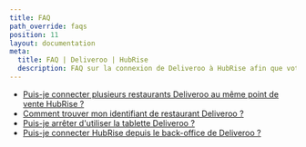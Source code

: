 ```yaml
---
title: FAQ
path_override: faqs
position: 11
layout: documentation
meta:
  title: FAQ | Deliveroo | HubRise
  description: FAQ sur la connexion de Deliveroo à HubRise afin que votre logiciel de caisse fonctionne harmonieusement avec d'autres apps. Connectez les apps et synchronisez vos données.
---
```


- [Puis-je connecter plusieurs restaurants Deliveroo au même point de vente HubRise ?](/apps/deliveroo/faqs/connecting-multiple-instances-deliveroo)
- [Comment trouver mon identifiant de restaurant Deliveroo ?](/apps/deliveroo/faqs/find-deliveroo-restaurant-id)
- [Puis-je arrêter d'utiliser la tablette Deliveroo ?](/apps/deliveroo/faqs/deliveroo-tabletless)
- [Puis-je connecter HubRise depuis le back-office de Deliveroo ?](/apps/deliveroo/faqs/connect-from-deliveroo-back-office)
